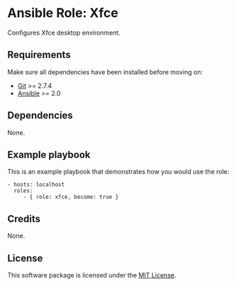# Ansible Role: Xfce

Configures Xfce desktop environment.

## Requirements

Make sure all dependencies have been installed before moving on:

* [Git](https://git-scm.com/) >= 2.7.4
* [Ansible](https://www.ansible.com/) >= 2.0

## Dependencies

None.

## Example playbook

This is an example playbook that demonstrates how you would use the role:

    - hosts: localhost
      roles:
         - { role: xfce, become: true }

## Credits

None.

## License

This software package is licensed under the [MIT License](https://opensource.org/licenses/MIT).
